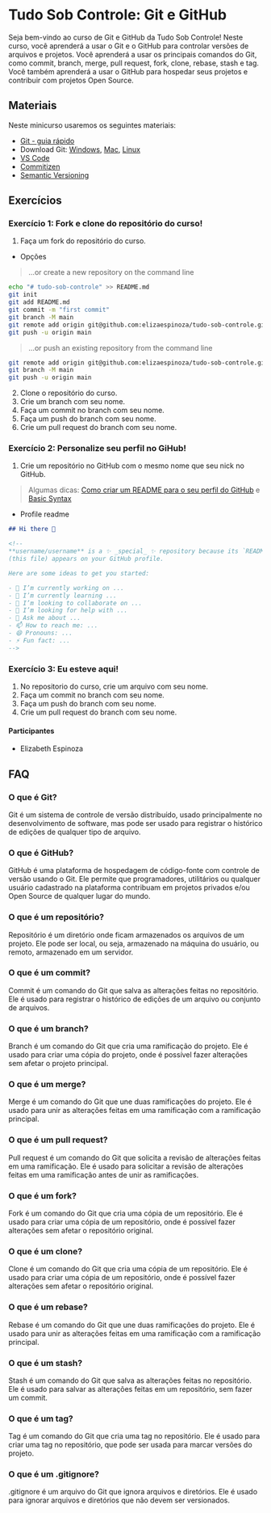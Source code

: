 # Tudo Sob Controle: Git e GitHub

Seja bem-vindo ao curso de Git e GitHub da Tudo Sob Controle! Neste curso, você aprenderá a usar o Git e o GitHub para controlar versões de arquivos e projetos. Você aprenderá a usar os principais comandos do Git, como commit, branch, merge, pull request, fork, clone, rebase, stash e tag. Você também aprenderá a usar o GitHub para hospedar seus projetos e contribuir com projetos Open Source.

## Materiais

Neste minicurso usaremos os seguintes materiais:

- [Git - guia rápido](https://rogerdudler.github.io/git-guide/index.pt_BR.html)
- Download Git: [Windows](https://git-scm.com/download/win), [Mac](https://git-scm.com/download/mac), [Linux](https://git-scm.com/download/linux)
- [VS Code](https://code.visualstudio.com/)
- [Commitizen](https://commitizen-tools.github.io/commitizen/)
- [Semantic Versioning](https://semver.org/)

## Exercícios

### Exercício 1: Fork e clone do repositório do curso!

1. Faça um fork do repositório do curso.

- Opções

> …or create a new repository on the command line

```bash
echo "# tudo-sob-controle" >> README.md
git init
git add README.md
git commit -m "first commit"
git branch -M main
git remote add origin git@github.com:elizaespinoza/tudo-sob-controle.git
git push -u origin main
```

> …or push an existing repository from the command line

```bash
git remote add origin git@github.com:elizaespinoza/tudo-sob-controle.git
git branch -M main
git push -u origin main
```

2. Clone o repositório do curso.
3. Crie um branch com seu nome.
4. Faça um commit no branch com seu nome.
5. Faça um push do branch com seu nome.
6. Crie um pull request do branch com seu nome.

### Exercício 2: Personalize seu perfil no GiHub!

1. Crie um repositório no GitHub com o mesmo nome que seu nick no GitHub.

> Algumas dicas: [Como criar um README para o seu perfil do GitHub](https://www.alura.com.br/artigos/como-criar-um-readme-para-seu-perfil-github) e [Basic Syntax](https://www.markdownguide.org/basic-syntax/)

- Profile readme

```markdown
## Hi there 👋

<!--
**username/username** is a ✨ _special_ ✨ repository because its `README.md`
(this file) appears on your GitHub profile.

Here are some ideas to get you started:

- 🔭 I’m currently working on ...
- 🌱 I’m currently learning ...
- 👯 I’m looking to collaborate on ...
- 🤔 I’m looking for help with ...
- 💬 Ask me about ...
- 📫 How to reach me: ...
- 😄 Pronouns: ...
- ⚡ Fun fact: ...
-->
```

### Exercício 3: Eu esteve aqui!

1. No repositorio do curso, crie um arquivo com seu nome.
2. Faça um commit no branch com seu nome.
3. Faça um push do branch com seu nome.
4. Crie um pull request do branch com seu nome.

#### Participantes

- Elizabeth Espinoza

## FAQ

### O que é Git?

Git é um sistema de controle de versão distribuído, usado principalmente no desenvolvimento de software, mas pode ser usado para registrar o histórico de edições de qualquer tipo de arquivo.

### O que é GitHub?

GitHub é uma plataforma de hospedagem de código-fonte com controle de versão usando o Git. Ele permite que programadores, utilitários ou qualquer usuário cadastrado na plataforma contribuam em projetos privados e/ou Open Source de qualquer lugar do mundo.

### O que é um repositório?

Repositório é um diretório onde ficam armazenados os arquivos de um projeto. Ele pode ser local, ou seja, armazenado na máquina do usuário, ou remoto, armazenado em um servidor.

### O que é um commit?

Commit é um comando do Git que salva as alterações feitas no repositório. Ele é usado para registrar o histórico de edições de um arquivo ou conjunto de arquivos.

### O que é um branch?

Branch é um comando do Git que cria uma ramificação do projeto. Ele é usado para criar uma cópia do projeto, onde é possível fazer alterações sem afetar o projeto principal.

### O que é um merge?

Merge é um comando do Git que une duas ramificações do projeto. Ele é usado para unir as alterações feitas em uma ramificação com a ramificação principal.

### O que é um pull request?

Pull request é um comando do Git que solicita a revisão de alterações feitas em uma ramificação. Ele é usado para solicitar a revisão de alterações feitas em uma ramificação antes de unir as ramificações.

### O que é um fork?

Fork é um comando do Git que cria uma cópia de um repositório. Ele é usado para criar uma cópia de um repositório, onde é possível fazer alterações sem afetar o repositório original.

### O que é um clone?

Clone é um comando do Git que cria uma cópia de um repositório. Ele é usado para criar uma cópia de um repositório, onde é possível fazer alterações sem afetar o repositório original.

### O que é um rebase?

Rebase é um comando do Git que une duas ramificações do projeto. Ele é usado para unir as alterações feitas em uma ramificação com a ramificação principal.

### O que é um stash?

Stash é um comando do Git que salva as alterações feitas no repositório. Ele é usado para salvar as alterações feitas em um repositório, sem fazer um commit.

### O que é um tag?

Tag é um comando do Git que cria uma tag no repositório. Ele é usado para criar uma tag no repositório, que pode ser usada para marcar versões do projeto.

### O que é um .gitignore?

.gitignore é um arquivo do Git que ignora arquivos e diretórios. Ele é usado para ignorar arquivos e diretórios que não devem ser versionados.
